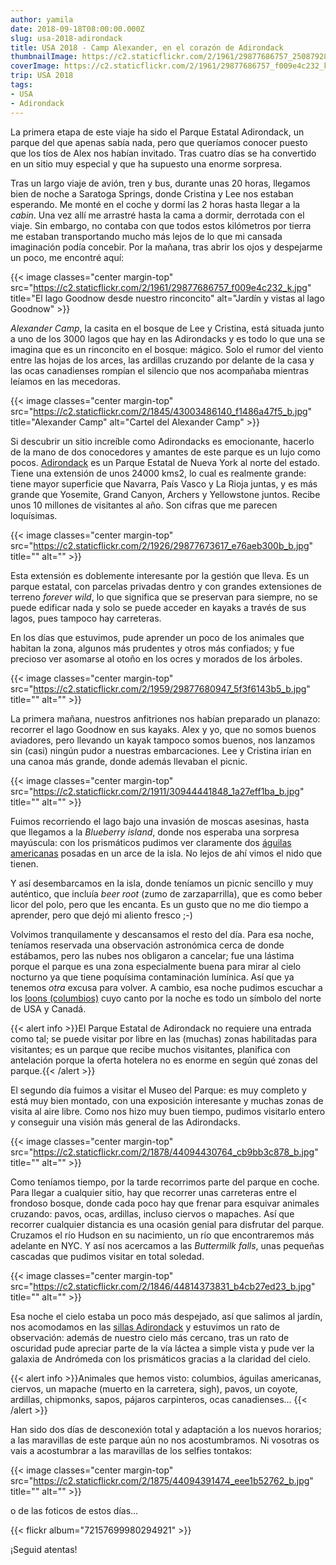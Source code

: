 ```yaml
---
author: yamila
date: 2018-09-18T08:00:00.000Z
slug: usa-2018-adirondack
title: USA 2018 - Camp Alexander, en el corazón de Adirondack
thumbnailImage: https://c2.staticflickr.com/2/1961/29877686757_25087928ed_c.jpg
coverImage: https://c2.staticflickr.com/2/1961/29877686757_f009e4c232_k.jpg
trip: USA 2018
tags:
- USA
- Adirondack
---
```


La primera etapa de este viaje ha sido el Parque Estatal Adirondack, un parque del que apenas sabía nada, pero que queríamos conocer puesto que los tíos de Alex nos habían invitado. Tras cuatro días se ha convertido en un sitio muy especial y que ha supuesto una enorme sorpresa.

<!--more-->

Tras un largo viaje de avión, tren y bus, durante unas 20 horas, llegamos bien de noche a Saratoga Springs, donde Cristina y Lee nos estaban esperando. Me monté en el coche y dormí las 2 horas hasta llegar a la *cabin*. Una vez allí me arrastré hasta la cama a dormir, derrotada con el viaje. Sin embargo, no contaba con que todos estos kilómetros por tierra me estaban transportando mucho más lejos de lo que mi cansada imaginación podía concebir. Por la mañana, tras abrir los ojos y despejarme un poco, me encontré aquí:

{{< image classes="center margin-top" src="https://c2.staticflickr.com/2/1961/29877686757_f009e4c232_k.jpg" title="El lago Goodnow desde nuestro rinconcito" alt="Jardín y vistas al lago Goodnow" >}}

*Alexander Camp*, la casita en el bosque de Lee y Cristina, está situada junto a uno de los 3000 lagos que hay en las Adirondacks y es todo lo que una se imagina que es un rinconcito en el bosque: mágico. Solo el rumor del viento entre las hojas de los arces, las ardillas cruzando por delante de la casa y las ocas canadienses rompían el silencio que nos acompañaba mientras leíamos en las mecedoras.

{{< image classes="center margin-top" src="https://c2.staticflickr.com/2/1845/43003486140_f1486a47f5_b.jpg" title="Alexander Camp" alt="Cartel del Alexander Camp" >}}


Si descubrir un sitio increíble como Adirondacks es emocionante, hacerlo de la mano de dos conocedores y amantes de este parque es un lujo como pocos. <a href="https://apa.ny.gov/About_Park/index.html" target="_blank">Adirondack</a> es un Parque Estatal de Nueva York al norte del estado. Tiene una extensión de unos 24000 kms2, lo cual es realmente grande: tiene mayor superficie que Navarra, País Vasco y La Rioja juntas, y es más grande que Yosemite, Grand Canyon, Archers y Yellowstone juntos. Recibe unos 10 millones de visitantes al año. Son cifras que me parecen loquísimas.

{{< image classes="center margin-top" src="https://c2.staticflickr.com/2/1926/29877673617_e76aeb300b_b.jpg" title="" alt="" >}}

Esta extensión es doblemente interesante por la gestión que lleva. Es un parque estatal, con parcelas privadas dentro y con grandes extensiones de terreno *forever wild*, lo que significa que se preservan para siempre, no se puede edificar nada y solo se puede acceder en kayaks a través de sus lagos, pues tampoco hay carreteras.

En los días que estuvimos, pude aprender un poco de los animales que habitan la zona, algunos más prudentes y otros más confiados; y fue precioso ver asomarse al otoño en los ocres y morados de los árboles.

{{< image classes="center margin-top" src="https://c2.staticflickr.com/2/1959/29877680947_5f3f6143b5_b.jpg" title="" alt="" >}}

La primera mañana, nuestros anfitriones nos habían preparado un planazo: recorrer el lago Goodnow en sus kayaks. Alex y yo, que no somos buenos aviadores, pero llevando un kayak tampoco somos buenos, nos lanzamos sin (casi) ningún pudor a nuestras embarcaciones. Lee y Cristina irían en una canoa más grande, donde además llevaban el picnic.

{{< image classes="center margin-top" src="https://c2.staticflickr.com/2/1911/30944441848_1a27eff1ba_b.jpg" title="" alt="" >}}

Fuimos recorriendo el lago bajo una invasión de moscas asesinas, hasta que llegamos a la *Blueberry island*, donde nos esperaba una sorpresa mayúscula: con los prismáticos pudimos ver claramente dos <a href="https://es.m.wikipedia.org/wiki/Haliaeetus_leucocephalus" target="_blank">águilas americanas</a> posadas en un arce de la isla. No lejos de ahí vimos el nido que tienen.

Y así desembarcamos en la isla, donde teníamos un picnic sencillo y muy auténtico, que incluía *beer root* (zumo de zarzaparrilla), que es como beber licor del polo, pero que les encanta. Es un gusto que no me dio tiempo a aprender, pero que dejó mi aliento fresco ;-)

Volvimos tranquilamente y descansamos el resto del día. Para esa noche, teníamos reservada una observación astronómica cerca de donde estábamos, pero las nubes nos obligaron a cancelar; fue una lástima porque el parque es una zona especialmente buena para mirar al cielo nocturno ya que tiene poquísima contaminación lumínica. Así que ya tenemos *otra* excusa para volver. A cambio, esa noche pudimos escuchar a los <a href="https://en.m.wikipedia.org/wiki/Loon" target="_blank">loons (columbios)</a> cuyo canto por la noche es todo un símbolo del norte de USA y Canadá.

{{< alert info >}}El Parque Estatal de Adirondack no requiere una entrada como tal; se puede visitar por libre en las (muchas) zonas habilitadas para visitantes; es un parque que recibe muchos visitantes, planifica con antelación porque la oferta hotelera no es enorme en según qué zonas del parque.{{< /alert >}}

El segundo día fuimos a visitar el Museo del Parque: es muy completo y está muy bien montado, con una exposición interesante y muchas zonas de visita al aire libre. Como nos hizo muy buen tiempo, pudimos visitarlo entero y conseguir una visión más general de las Adirondacks.

{{< image classes="center margin-top" src="https://c2.staticflickr.com/2/1878/44094430764_cb9bb3c878_b.jpg" title="" alt="" >}}

Como teníamos tiempo, por la tarde recorrimos parte del parque en coche. Para llegar a cualquier sitio, hay que recorrer unas carreteras entre el frondoso bosque, donde cada poco hay que frenar para esquivar animales cruzando: pavos, ocas, ardillas, incluso ciervos o mapaches. Así que recorrer cualquier distancia es una ocasión genial para disfrutar del parque. Cruzamos el río Hudson en su nacimiento, un río que encontraremos más adelante en NYC. Y así nos acercamos a las *Buttermilk falls*, unas pequeñas cascadas que pudimos visitar en total soledad.

{{< image classes="center margin-top" src="https://c2.staticflickr.com/2/1846/44814373831_b4cb27ed23_b.jpg" title="" alt="" >}}

Esa noche el cielo estaba un poco más despejado, así que salimos al jardín, nos acomodamos en las <a href="https://en.m.wikipedia.org/wiki/Adirondack_chair" target="_blank">sillas Adirondack</a> y estuvimos un rato de observación: además de nuestro cielo más cercano, tras un rato de oscuridad pude apreciar parte de la vía láctea a simple vista y pude ver la galaxia de Andrómeda con los prismáticos gracias a la claridad del cielo.


{{< alert info >}}Animales que hemos visto: columbios, águilas americanas, ciervos, un mapache (muerto en la carretera, sigh), pavos, un coyote, ardillas, chipmonks, sapos, pájaros carpinteros, ocas canadienses...
{{< /alert >}}

Han sido dos días de desconexión total y adaptación a los nuevos horarios; a las maravillas de este parque aún no nos acostumbramos. Ni vosotras os vais a acostumbrar a las maravillas de los selfies tontakos:

{{< image classes="center margin-top" src="https://c2.staticflickr.com/2/1875/44094391474_eee1b52762_b.jpg" title="" alt="" >}}

o de las foticos de estos días...

{{< flickr album="72157699980294921" >}}


¡Seguid atentas!
